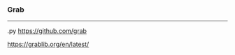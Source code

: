 ### Grab
---
.py
https://github.com/grab

https://grablib.org/en/latest/

```
```

```
```

```
```


